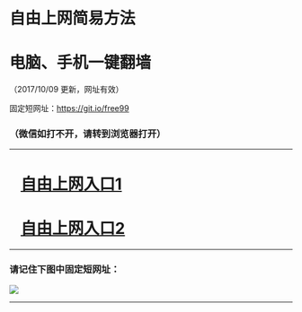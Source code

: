 ﻿# 自由上网简易方法

# 电脑、手机一键翻墙

（2017/10/09 更新，网址有效）

固定短网址：https://git.io/free99

### （微信如打不开，请转到浏览器打开）


***





# &nbsp;&nbsp; <a href="http://ft586629251.fwq-tz-1001.info/fwqtz01.html?t=10090014111 " target="_blank">自由上网入口1</a>
# &nbsp;&nbsp; <a href="http://ft1979429978.fwq-tz-1002.info/fwqtz02.html?t=100900112041 " target="_blank">自由上网入口2</a>
***

### 请记住下图中固定短网址：

<img src="https://s3-us-west-2.amazonaws.com/fwq-1001/yjfq-20170905okok.png" /> 


***

